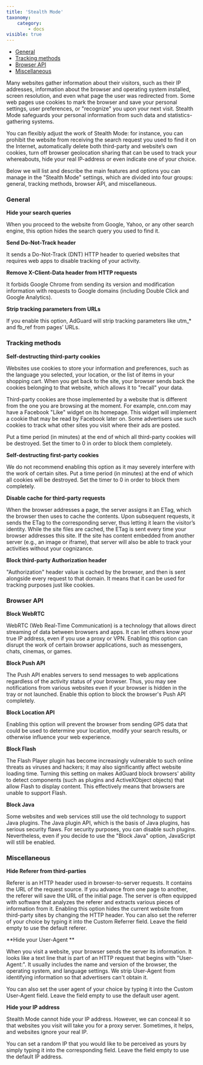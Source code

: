```yaml
---
title: 'Stealth Mode'
taxonomy:
    category:
        - docs
visible: true
---
```


* [General](#general)
* [Tracking methods](#methods)
* [Browser API](#browser-api)
* [Miscellaneous](#miscellaneous)

Many websites gather information about their visitors, such as their IP addresses, information about the browser and operating system installed, screen resolution, and even what page the user was redirected from. Some web pages use cookies to mark the browser and save your personal settings, user preferences, or "recognize" you upon your next visit. Stealth Mode safeguards your personal information from such data and statistics-gathering systems.

You can flexibly adjust the work of Stealth Mode: for instance, you can prohibit the website from receiving the search request you used to find it on the Internet, automatically delete both third-party and website’s own cookies, turn off browser geolocation sharing that can be used to track your whereabouts, hide your real IP-address or even indicate one of your choice.

Below we will list and describe the main features and options you can manage in the "Stealth Mode" settings, which are divided into four groups: general, tracking methods, browser API, and miscellaneous. 

<a name="general"></a>

### General

**Hide your search queries**

When you proceed to the website from Google, Yahoo, or any other search engine, this option hides the search query you used to find it.

**Send Do-Not-Track header**

It sends a Do-Not-Track (DNT) HTTP header to queried websites that requires web apps to disable tracking of your activity.

**Remove X-Client-Data header from HTTP requests**

It forbids Google Chrome from sending its version and modification information with requests to Google domains (including Double Click and Google Analytics).

**Strip tracking parameters from URLs**

If you enable this option, AdGuard will strip tracking parameters like utm_* and fb_ref from pages’ URLs.

<a name="methods"></a>

### Tracking methods

**Self-destructing third-party cookies**

Websites use cookies to store your information and preferences, such as the language you selected, your location, or the list of items in your shopping cart. When you get back to the site, your browser sends back the cookies belonging to that website, which allows it to "recall" your data.

Third-party cookies are those implemented by a website that is different from the one you are browsing at the moment. For example, cnn.com may have a Facebook "Like" widget on its homepage. This widget will implement a cookie that may be read by Facebook later on. Some advertisers use such cookies to track what other sites you visit where their ads are posted.

Put a time period (in minutes) at the end of which all third-party cookies will be destroyed. Set the timer to 0 in order to block them completely.

**Self-destructing first-party cookies**

We do not recommend enabling this option as it may severely interfere with the work of certain sites.
Put a time period (in minutes) at the end of which all cookies will be destroyed. Set the timer to 0 in order to block them completely.

**Disable cache for third-party requests**

When the browser addresses a page, the server assigns it an ETag, which the browser then uses to cache the contents. Upon subsequent requests, it sends the ETag to the corresponding server, thus letting it learn the visitor’s identity. While the site files are cached, the ETag is sent every time your browser addresses this site. If the site has content embedded from another server (e.g., an image or iframe), that server will also be able to track your activities without your cognizance.

**Block third-party Authorization header**

"Authorization" header value is cached by the browser, and then is sent alongside every request to that domain. It means that it can be used for tracking purposes just like cookies.
    
<a name="browser-api"></a>

### Browser API

**Block WebRTC**

WebRTC (Web Real-Time Communication) is a technology that allows direct streaming of data between browsers and apps. It can let others know your true IP address, even if you use a proxy or VPN.
Enabling this option can disrupt the work of certain browser applications, such as messengers, chats, cinemas, or games.

**Block Push API**

The Push API enables servers to send messages to web applications regardless of the activity status of your browser. Thus, you may see notifications from various websites even if your browser is hidden in the tray or not launched. Enable this option to block the browser's Push API completely.

**Block Location API**

Enabling this option will prevent the browser from sending GPS data that could be used to determine your location, modify your search results, or otherwise influence your web experience.

**Block Flash**

The Flash Player plugin has become increasingly vulnerable to such online threats as viruses and hackers; it may also significantly affect website loading time. Turning this setting on makes AdGuard block browsers' ability to detect components (such as plugins and ActiveXObject objects) that allow Flash to display content. This effectively means that browsers are unable to support Flash.

**Block Java**

Some websites and web services still use the old technology to support Java plugins. The Java plugin API, which is the basis of Java plugins, has serious security flaws. For security purposes, you can disable such plugins. Nevertheless, even if you decide to use the "Block Java" option, JavaScript will still be enabled.

<a name="miscellaneous"></a>

### Miscellaneous


**Hide Referer from third-parties**

Referer is an HTTP header used in browser-to-server requests. It contains the URL of the request source. If you advance from one page to another, the referer will save the URL of the initial page. The server is often equipped with software that analyzes the referer and extracts various pieces of information from it. Enabling this option hides the current website from third-party sites by changing the HTTP header.
You can also set the referrer of your choice by typing it into the Custom Referrer field. Leave the field empty to use the default referer.

**Hide your User-Agent **

When you visit a website, your browser sends the server its information. It looks like a text line that is part of an HTTP request that begins with "User-Agent:". It usually includes the name and version of the browser, the operating system, and language settings. We strip User-Agent from identifying information so that advertisers can't obtain it.

You can also set the user agent of your choice by typing it into the Custom User-Agent field. Leave the field empty to use the default user agent.

**Hide your IP address**


Stealth Mode cannot hide your IP address. However, we can conceal it so that websites you visit will take you for a proxy server. Sometimes, it helps, and websites ignore your real IP.

You can set a random IP that you would like to be perceived as yours by simply typing it into the corresponding field. Leave the field empty to use the default IP address.
